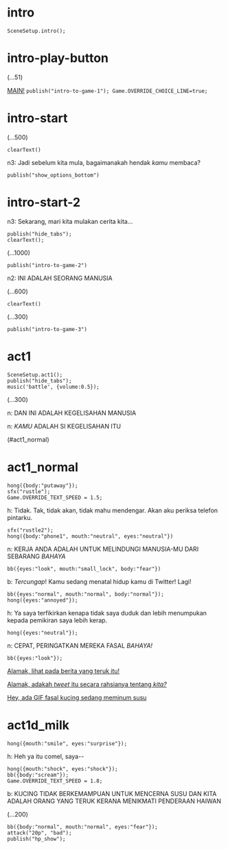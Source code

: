 # intro

`SceneSetup.intro();`

# intro-play-button

(...51)

[MAIN!](#intro-start) `publish("intro-to-game-1"); Game.OVERRIDE_CHOICE_LINE=true;`

# intro-start

(...500)

`clearText()`

n3: Jadi sebelum kita mula, bagaimanakah hendak *kamu* membaca?

`publish("show_options_bottom")`

# intro-start-2

n3: Sekarang, mari kita mulakan cerita kita...

```
publish("hide_tabs");
clearText();
```

(...1000)

`publish("intro-to-game-2")`

n2: INI ADALAH SEORANG MANUSIA

(...600)

`clearText()`

(...300)

`publish("intro-to-game-3")`

# act1

```
SceneSetup.act1();
publish("hide_tabs");
music('battle', {volume:0.5});
```

(...300)

n: DAN INI ADALAH KEGELISAHAN MANUSIA

n: _KAMU_ ADALAH SI KEGELISAHAN ITU

(#act1_normal)


# act1_normal

```
hong({body:"putaway"});
sfx("rustle");
Game.OVERRIDE_TEXT_SPEED = 1.5;
```

h: Tidak. Tak, tidak akan, tidak mahu mendengar. Akan aku periksa telefon pintarku.

```
sfx("rustle2");
hong({body:"phone1", mouth:"neutral", eyes:"neutral"})
```

n: KERJA ANDA ADALAH UNTUK MELINDUNGI MANUSIA-MU DARI SEBARANG *BAHAYA*

`bb({eyes:"look", mouth:"small_lock", body:"fear"})`

b: *Tercungap*! Kamu sedang menatal hidup kamu di Twitter! Lagi!

```
bb({eyes:"normal", mouth:"normal", body:"normal"});
hong({eyes:"annoyed"});
```

h: Ya saya terfikirkan kenapa tidak saya duduk dan lebih menumpukan kepada pemikiran saya lebih kerap.

`hong({eyes:"neutral"});`

n: CEPAT, PERINGATKAN MEREKA FASAL *BAHAYA!*

```
bb({eyes:"look"});
```

[Alamak, lihat pada berita yang teruk itu!](#act1d_news)

[Alamak, adakah *tweet* itu secara rahsianya tentang *kita?*](#act1d_subtweet)

[Hey, ada GIF fasal kucing sedang meminum susu](#act1d_milk)

# act1d_milk

`hong({mouth:"smile", eyes:"surprise"});`

h: Heh ya itu comel, saya--

```
hong({mouth:"shock", eyes:"shock"});
bb({body:"scream"});
Game.OVERRIDE_TEXT_SPEED = 1.8;
```

b: KUCING TIDAK BERKEMAMPUAN UNTUK MENCERNA SUSU DAN KITA ADALAH ORANG YANG TERUK KERANA MENIKMATI PENDERAAN HAIWAN

(...200)

```
bb({body:"normal", mouth:"normal", eyes:"fear"});
attack("20p", "bad");
publish("hp_show");
```



